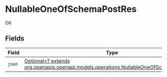 # NullableOneOfSchemaPostRes

OK


## Fields

| Field                                                                                                                                            | Type                                                                                                                                             | Required                                                                                                                                         | Description                                                                                                                                      |
| ------------------------------------------------------------------------------------------------------------------------------------------------ | ------------------------------------------------------------------------------------------------------------------------------------------------ | ------------------------------------------------------------------------------------------------------------------------------------------------ | ------------------------------------------------------------------------------------------------------------------------------------------------ |
| `json`                                                                                                                                           | [Optional<? extends org.openapis.openapi.models.operations.NullableOneOfSchemaPostJson>](../../models/operations/NullableOneOfSchemaPostJson.md) | :heavy_check_mark:                                                                                                                               | N/A                                                                                                                                              |